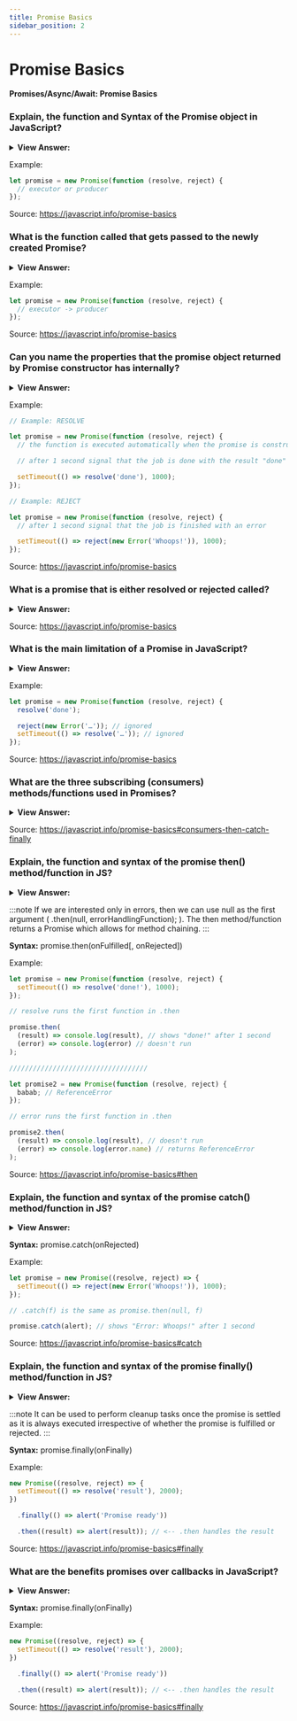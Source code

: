 ```yaml
---
title: Promise Basics
sidebar_position: 2
---
```


# Promise Basics

**Promises/Async/Await: Promise Basics**

<head>
  <title>Promise Basics - JavaScript Interview Questions & Answers</title>
  <meta charSet="utf-8" />
</head>

### Explain, the function and Syntax of the Promise object in JavaScript?

<details>
  <summary><strong>View Answer:</strong></summary>
  <div>
  <div><strong>Interview Response:</strong> A promise is an object that may produce a single value sometime in the future: either a resolved value, or a reason that it is not resolved, an error. A promise may be in one of 3 possible states: fulfilled, rejected, or pending. Promise users can attach callbacks to handle the fulfilled value or the reason for rejection.</div><br />
  <div><strong>Technical Response:</strong> The Promise object represents the eventual completion (or failure) of an asynchronous operation and its resulting value. A Promise is a proxy for a value not necessarily known when the promise is created. It allows you to associate handlers with an asynchronous action's eventual success value or failure reason. This lets asynchronous methods return values like synchronous methods: instead of immediately returning the final value, the asynchronous method returns a promise to supply the value at some point in the future. A Promise is in one of three states including pending, fulfilled, and rejected. The pending state is the initial state, neither fulfilled nor rejected. The fulfilled state means that the operation was completely successful, and the rejected state means that there was an obvious failure.
  </div>
  </div>
</details>

Example:

```js
let promise = new Promise(function (resolve, reject) {
  // executor or producer
});
```

Source: <https://javascript.info/promise-basics>

### What is the function called that gets passed to the newly created Promise?

<details>
  <summary><strong>View Answer:</strong></summary>
  <div>
  <div><strong>Interview Response:</strong> The function passed to new Promise is called the executor. When new Promise is created, the executor runs automatically. It contains the producing code which should eventually produce the result if there is no error. When it is finished with the attempt it calls resolve if it was successful or reject if there was an error.</div><br />
  <div><strong>Technical Response:</strong> The function passed to new Promise is called the executor. When new Promise is created, the executor runs automatically. It contains the producing code which should eventually produce the result. Its arguments resolve and reject are callbacks provided by JavaScript itself. Our code is only inside the executor. When the executor obtains the result, be it soon or late, does not matter, it should call one of these callbacks (resolve, reject). Resolve is defined as a successful completion with the result value. Reject contains the Error object and executes if an error occurs. In summary, the executor runs automatically and attempts to perform a job. When it is finished with the attempt it calls resolve if it was successful or reject if there was an error.
  </div>
  </div>
</details>

Example:

```js
let promise = new Promise(function (resolve, reject) {
  // executor -> producer
});
```

Source: <https://javascript.info/promise-basics>

### Can you name the properties that the promise object returned by Promise constructor has internally?

<details>
  <summary><strong>View Answer:</strong></summary>
  <div>
  <div><strong>Interview Response:</strong> The promise object contains four internal properties including state and result. The state is initially "pending", then changes to either "fulfilled" when resolve is called or "rejected" when reject is called. The result property is initially undefined, then changes to value when resolve(value) called or error when reject(error) is called. So, the executor eventually moves promise to one of these states.
</div>
  </div>
</details>

Example:

```js
// Example: RESOLVE

let promise = new Promise(function (resolve, reject) {
  // the function is executed automatically when the promise is constructed

  // after 1 second signal that the job is done with the result "done"

  setTimeout(() => resolve('done'), 1000);
});

// Example: REJECT

let promise = new Promise(function (resolve, reject) {
  // after 1 second signal that the job is finished with an error

  setTimeout(() => reject(new Error('Whoops!')), 1000);
});
```

Source: <https://javascript.info/promise-basics>

### What is a promise that is either resolved or rejected called?

<details>
  <summary><strong>View Answer:</strong></summary>
  <div>
  <div><strong>Interview Response:</strong> A promise that is either resolved or rejected is called “settled”, as opposed to an initially “pending” promise.
</div>
  </div>
</details>

Source: <https://javascript.info/promise-basics>

### What is the main limitation of a Promise in JavaScript?

<details>
  <summary><strong>View Answer:</strong></summary>
  <div>
  <div><strong>Interview Response:</strong> The main limitation is that there can be only a single result or error. The executor should call only one resolve or one reject. Any state change is final, all further calls of resolve and reject are ignored. The idea is that a job done by the executor may have only one result or an error. Also, resolve/reject expect only one argument (or none) and will ignore additional arguments.
</div>
  </div>
</details>

Example:

```js
let promise = new Promise(function (resolve, reject) {
  resolve('done');

  reject(new Error('…')); // ignored
  setTimeout(() => resolve('…')); // ignored
});
```

Source: <https://javascript.info/promise-basics>

### What are the three subscribing (consumers) methods/functions used in Promises?

<details>
  <summary><strong>View Answer:</strong></summary>
  <div>
  <div><strong>Interview Response:</strong> A Promise object serves as a link between the executor and the consuming functions, which will receive the result or error. Consuming functions can be registered using methods .then, .catch and .finally.
</div>
  </div>
</details>

Source: <https://javascript.info/promise-basics#consumers-then-catch-finally>

### Explain, the function and syntax of the promise then() method/function in JS?

<details>
  <summary><strong>View Answer:</strong></summary>
  <div>
  <div><strong>Interview Response:</strong> The then method returns a Promise. It takes up to two arguments in the form of callbacks that handle resolved or rejected promises. The first argument of .then is a function that runs when the promise is resolved, and receives the result. The second argument of .then is a function that runs when the promise is rejected, and receives the error.</div><br />
  <div><strong>Technical Response:</strong> The then() method returns a Promise. It takes up to two arguments: callback functions for the success and failure cases of the Promise. The first argument of .then is a function that runs when the promise is resolved, and receives the result. The second argument of .then is a function that runs when the promise is rejected, and receives the error. If we are interested only in errors, then we can use null as the first argument ( .then(null, errorHandlingFunction); ). The then method/function returns a Promise which allows for method chaining.
  </div>
  </div>
</details>

:::note
If we are interested only in errors, then we can use null as the first argument ( .then(null, errorHandlingFunction); ). The then method/function returns a Promise which allows for method chaining.
:::

**Syntax:** promise.then(onFulfilled[, onRejected])

Example:

```js
let promise = new Promise(function (resolve, reject) {
  setTimeout(() => resolve('done!'), 1000);
});

// resolve runs the first function in .then

promise.then(
  (result) => console.log(result), // shows "done!" after 1 second
  (error) => console.log(error) // doesn't run
);

///////////////////////////////////

let promise2 = new Promise(function (resolve, reject) {
  babab; // ReferenceError
});

// error runs the first function in .then

promise2.then(
  (result) => console.log(result), // doesn't run
  (error) => console.log(error.name) // returns ReferenceError
);
```

Source: <https://javascript.info/promise-basics#then>

### Explain, the function and syntax of the promise catch() method/function in JS?

<details>
  <summary><strong>View Answer:</strong></summary>
  <div>
  <div><strong>Interview Response:</strong> The catch method returns a Promise and deals with rejected cases only. It behaves the same as calling dot then. This means that you must provide an onRejected function even if you want to fall back to an undefined result.</div><br />
  <div><strong>Technical Response:</strong> The catch() method returns a Promise and deals with rejected cases only. It behaves the same as calling Promise.prototype.then(undefined, onRejected) (in fact, calling obj.catch(onRejected) internally calls obj.then(undefined, onRejected)). This means that you have to provide an onRejected function even if you want to fall back to an undefined result value - for example obj.catch(() => &#123;&#125;).
  </div>
  </div>
</details>

**Syntax:** promise.catch(onRejected)

Example:

```js
let promise = new Promise((resolve, reject) => {
  setTimeout(() => reject(new Error('Whoops!')), 1000);
});

// .catch(f) is the same as promise.then(null, f)

promise.catch(alert); // shows "Error: Whoops!" after 1 second
```

Source: <https://javascript.info/promise-basics#catch>

### Explain, the function and syntax of the promise finally() method/function in JS?

<details>
  <summary><strong>View Answer:</strong></summary>
  <div>
  <div><strong>Interview Response:</strong> The finally method schedules a function to execute when the promise is settled, either fulfilled or rejected.</div><br />
  <div><strong>Technical Response:</strong> Just like there’s a finally clause in a regular try &#123;...&#125; catch &#123;...&#125;, there’s finally in promises. The finally() method returns a Promise. When the promise is settled, i.e. either fulfilled or rejected, the specified callback function is executed. This provides a way for code to be run whether the promise was fulfilled successfully or rejected once the Promise has been dealt with. The call .finally(f) is similar to .then(f, f) in the sense that f always runs when the promise is settled: be it resolve or reject. finally is a good handler for performing cleanup, e.g. stopping our loading indicators, as they are not needed anymore, no matter what the outcome is.
  </div>
  </div>
</details>

:::note
It can be used to perform cleanup tasks once the promise is settled as it is always executed irrespective of whether the promise is fulfilled or rejected.
:::

**Syntax:** promise.finally(onFinally)

Example:

```js
new Promise((resolve, reject) => {
  setTimeout(() => resolve('result'), 2000);
})

  .finally(() => alert('Promise ready'))

  .then((result) => alert(result)); // <-- .then handles the result
```

Source: <https://javascript.info/promise-basics#finally>

### What are the benefits promises over callbacks in JavaScript?

<details>
  <summary><strong>View Answer:</strong></summary>
  <div>
  <div><strong>Interview Response:</strong> Promises allow us to do things in the natural order. We can call .then on a Promise as many times as we want. Each time, we are adding a new subscribing function, to the “subscription list” it returns a new promise. This allows us to chain our promises without limitations of a callback. We can immediately see a few benefits over the callback-based pattern. So, promises give us better code flow and flexibility.
</div>
  </div>
</details>

**Syntax:** promise.finally(onFinally)

Example:

```js
new Promise((resolve, reject) => {
  setTimeout(() => resolve('result'), 2000);
})

  .finally(() => alert('Promise ready'))

  .then((result) => alert(result)); // <-- .then handles the result
```

Source: <https://javascript.info/promise-basics#finally>
